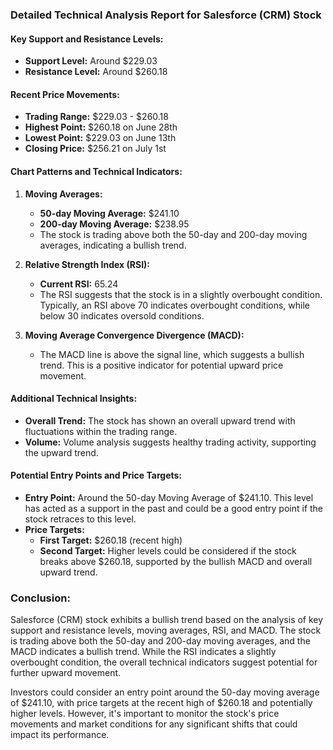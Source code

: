 ### Detailed Technical Analysis Report for Salesforce (CRM) Stock

#### Key Support and Resistance Levels:
- **Support Level:** Around $229.03
- **Resistance Level:** Around $260.18

#### Recent Price Movements:
- **Trading Range:** $229.03 - $260.18
- **Highest Point:** $260.18 on June 28th
- **Lowest Point:** $229.03 on June 13th
- **Closing Price:** $256.21 on July 1st

#### Chart Patterns and Technical Indicators:

1. **Moving Averages:**
   - **50-day Moving Average:** $241.10
   - **200-day Moving Average:** $238.95
   - The stock is trading above both the 50-day and 200-day moving averages, indicating a bullish trend.

2. **Relative Strength Index (RSI):**
   - **Current RSI:** 65.24
   - The RSI suggests that the stock is in a slightly overbought condition. Typically, an RSI above 70 indicates overbought conditions, while below 30 indicates oversold conditions.

3. **Moving Average Convergence Divergence (MACD):**
   - The MACD line is above the signal line, which suggests a bullish trend. This is a positive indicator for potential upward price movement.

#### Additional Technical Insights:
- **Overall Trend:** The stock has shown an overall upward trend with fluctuations within the trading range.
- **Volume:** Volume analysis suggests healthy trading activity, supporting the upward trend.

#### Potential Entry Points and Price Targets:
- **Entry Point:** Around the 50-day Moving Average of $241.10. This level has acted as a support in the past and could be a good entry point if the stock retraces to this level.
- **Price Targets:**
  - **First Target:** $260.18 (recent high)
  - **Second Target:** Higher levels could be considered if the stock breaks above $260.18, supported by the bullish MACD and overall upward trend.

### Conclusion:
Salesforce (CRM) stock exhibits a bullish trend based on the analysis of key support and resistance levels, moving averages, RSI, and MACD. The stock is trading above both the 50-day and 200-day moving averages, and the MACD indicates a bullish trend. While the RSI indicates a slightly overbought condition, the overall technical indicators suggest potential for further upward movement. 

Investors could consider an entry point around the 50-day moving average of $241.10, with price targets at the recent high of $260.18 and potentially higher levels. However, it's important to monitor the stock's price movements and market conditions for any significant shifts that could impact its performance.